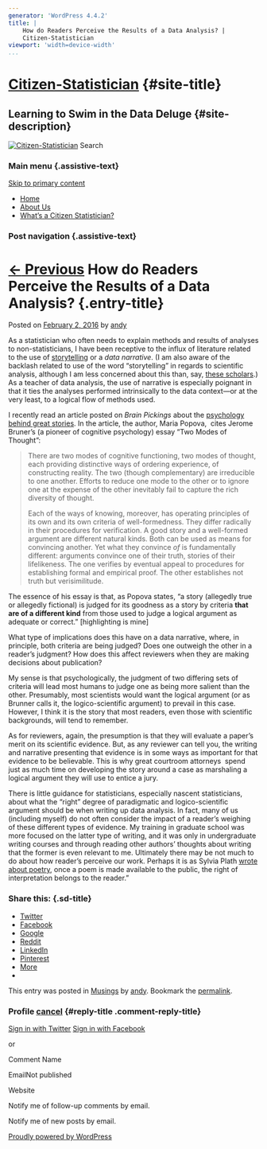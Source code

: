 ```yaml
---
generator: 'WordPress 4.4.2'
title: |
    How do Readers Perceive the Results of a Data Analysis? |
    Citizen-Statistician
viewport: 'width=device-width'
...
```


<div id="page" class="hfeed">

<span>[Citizen-Statistician](http://citizen-statistician.org/)</span> {#site-title}
=====================================================================

Learning to Swim in the Data Deluge {#site-description}
-----------------------------------

[![Citizen-Statistician](http://citizen-statistician.org/wp-content/uploads/2012/09/cropped-IMG_1589-stream.jpg)](http://citizen-statistician.org/)
Search
### Main menu {.assistive-text}

<div class="skip-link">

[Skip to primary content](#content)

</div>

<div class="menu">

-   [Home](http://citizen-statistician.org/)
-   [About Us](http://citizen-statistician.org/about-us/)
-   [What’s a Citizen
    Statistician?](http://citizen-statistician.org/whats-a-citizen-statistician/)

</div>

<div id="main">

<div id="primary">

<div id="content" role="main">

### Post navigation {.assistive-text}

<span class="nav-previous">[<span class="meta-nav">←</span>
Previous](http://citizen-statistician.org/2016/01/12/tools-for-managing-your-inbox/)</span>
<span class="nav-next"></span>
How do Readers Perceive the Results of a Data Analysis? {.entry-title}
=======================================================

<div class="entry-meta">

<span class="sep">Posted on </span>[February 2,
2016](http://citizen-statistician.org/2016/02/02/how-do-readers-perceive-the-results-of-a-data-analysis/ "4:38 pm")<span
class="by-author"> <span class="sep"> by </span> <span
class="author vcard">[andy](http://citizen-statistician.org/author/andy/ "View all posts by andy")</span></span>

</div>

<div class="entry-content">

<div class="fb-social-plugin fb-send" data-font="lucida grande"
data-ref="above-post"
data-href="http://citizen-statistician.org/2016/02/02/how-do-readers-perceive-the-results-of-a-data-analysis/">

</div>

<div class="fb-social-plugin fb-like" data-font="lucida grande"
data-ref="above-post"
data-href="http://citizen-statistician.org/2016/02/02/how-do-readers-perceive-the-results-of-a-data-analysis/"
data-width="450">

</div>

As a statistician who often needs to explain methods and results of
analyses to non-statisticians, I have been receptive to the influx of
literature related to the use of
[storytelling](http://www.nature.com/nmeth/journal/v10/n8/full/nmeth.2571.html)
or a *data narrative*. (I am also aware of the backlash related to use
of the word “storytelling” in regards to scientific analysis, although I
am less concerned about this than, say, [these
scholars](http://www.nature.com/nmeth/journal/v10/n11/full/nmeth.2699.html).)
As a teacher of data analysis, the use of narrative is especially
poignant in that it ties the analyses performed intrinsically to the
data context—or at the very least, to a logical flow of methods used.

I recently read an article posted on *Brain Pickings* about the
[psychology behind great
stories](https://www.brainpickings.org/2016/01/20/jerome-bruner-actual-minds-possible-worlds-storytelling/).
In the article, the author, Maria Popova,  cites Jerome Bruner’s (a
pioneer of cognitive psychology) essay “Two Modes of Thought”:

> There are two modes of cognitive functioning, two modes of thought,
> each providing distinctive ways of ordering experience, of
> constructing reality. The two (though complementary) are irreducible
> to one another. Efforts to reduce one mode to the other or to ignore
> one at the expense of the other inevitably fail to capture the rich
> diversity of thought.
>
> Each of the ways of knowing, moreover, has operating principles of its
> own and its own criteria of well-formedness. They differ radically in
> their procedures for verification. A good story and a well-formed
> argument are different natural kinds. Both can be used as means for
> convincing another. Yet what they convince *of* is fundamentally
> different: arguments convince one of their truth, stories of their
> lifelikeness. The one verifies by eventual appeal to procedures for
> establishing formal and empirical proof. The other establishes not
> truth but verisimilitude.

The essence of his essay is that, as Popova states, “a story (allegedly
true or allegedly fictional) is judged for its goodness as a story by
criteria **that are of a different kind** from those used to judge a
logical argument as adequate or correct.” \[highlighting is mine\]

What type of implications does this have on a data narrative, where, in
principle, both criteria are being judged? Does one outweigh the other
in a reader’s judgment? How does this affect reviewers when they are
making decisions about publication?

My sense is that psychologically, the judgment of two differing sets of
criteria will lead most humans to judge one as being more salient than
the other. Presumably, most scientists would want the logical argument
(or as Brunner calls it, the logico-scientific argument) to prevail in
this case. However, I think it is the story that most readers, even
those with scientific backgrounds, will tend to remember.

As for reviewers, again, the presumption is that they will evaluate a
paper’s merit on its scientific evidence. But, as any reviewer can tell
you, the writing and narrative presenting that evidence is in some ways
as important for that evidence to be believable. This is why great
courtroom attorneys  spend just as much time on developing the story
around a case as marshaling a logical argument they will use to entice a
jury.

There is little guidance for statisticians, especially nascent
statisticians, about what the “right” degree of paradigmatic and
logico-scientific argument should be when writing up data analysis. In
fact, many of us (including myself) do not often consider the impact of
a reader’s weighing of these different types of evidence. My training in
graduate school was more focused on the latter type of writing, and it
was only in undergraduate writing courses and through reading other
authors’ thoughts about writing that the former is even relevant to me.
Ultimately there may be not much to do about how reader’s perceive our
work. Perhaps it is as Sylvia Plath [wrote about
poetry](https://www.brainpickings.org/2015/07/03/sylvia-plath-letters-home-first-tragic-poem/),
once a poem is made available to the public, the right of interpretation
belongs to the reader.”

<div class="sharedaddy sd-sharing-enabled">

<div
class="robots-nocontent sd-block sd-social sd-social-icon-text sd-sharing">

### Share this: {.sd-title}

<div class="sd-content">

-   [<span>Twitter</span>](http://citizen-statistician.org/2016/02/02/how-do-readers-perceive-the-results-of-a-data-analysis/?share=twitter "Click to share on Twitter")
-   [<span>Facebook</span>](http://citizen-statistician.org/2016/02/02/how-do-readers-perceive-the-results-of-a-data-analysis/?share=facebook "Click to share on Facebook")
-   [<span>Google</span>](http://citizen-statistician.org/2016/02/02/how-do-readers-perceive-the-results-of-a-data-analysis/?share=google-plus-1 "Click to share on Google+")
-   [<span>Reddit</span>](http://citizen-statistician.org/2016/02/02/how-do-readers-perceive-the-results-of-a-data-analysis/?share=reddit "Click to share on Reddit")
-   [<span>LinkedIn</span>](http://citizen-statistician.org/2016/02/02/how-do-readers-perceive-the-results-of-a-data-analysis/?share=linkedin "Click to share on LinkedIn")
-   [<span>Pinterest</span>](http://citizen-statistician.org/2016/02/02/how-do-readers-perceive-the-results-of-a-data-analysis/?share=pinterest "Click to share on Pinterest")
-   [<span>More</span>](#)
-   

<div class="sharing-hidden">

<div class="inner" style="display: none;">

-   [<span>Email</span>](http://citizen-statistician.org/2016/02/02/how-do-readers-perceive-the-results-of-a-data-analysis/?share=email "Click to email this to a friend")
-   [<span>Print</span>](http://citizen-statistician.org/2016/02/02/how-do-readers-perceive-the-results-of-a-data-analysis/#print "Click to print")
-   -   

</div>

</div>

</div>

</div>

</div>

<div class="fb-social-plugin fb-like" data-font="lucida grande"
data-ref="below-post"
data-href="http://citizen-statistician.org/2016/02/02/how-do-readers-perceive-the-results-of-a-data-analysis/"
data-width="450">

</div>

<div class="fb-social-plugin fb-send" data-font="lucida grande"
data-ref="below-post"
data-href="http://citizen-statistician.org/2016/02/02/how-do-readers-perceive-the-results-of-a-data-analysis/">

</div>

</div>

This entry was posted in
[Musings](http://citizen-statistician.org/category/musings/) by
[andy](http://citizen-statistician.org/author/andy/). Bookmark the
[permalink](http://citizen-statistician.org/2016/02/02/how-do-readers-perceive-the-results-of-a-data-analysis/ "Permalink to How do Readers Perceive the Results of a Data Analysis?").
<div id="social">

<div class="social-post">

<div id="loading" style="display:none">

Logging In...

</div>

<div id="respond" class="comment-respond">

### Profile <span id="cancel-comment-reply-link">[cancel](/2016/02/02/how-do-readers-perceive-the-results-of-a-data-analysis/#respond)</span> {#reply-title .comment-reply-title}

<div class="social-sign-in-links social-clearfix">

<span id="twitter_signin">[Sign in with
Twitter](http://citizen-statistician.org/index.php?social_controller=auth&social_action=authorize&key=twitter&post_id=1028)</span>
<span id="facebook_signin">[Sign in with
Facebook](http://citizen-statistician.org/index.php?social_controller=auth&social_action=authorize&key=facebook&post_id=1028)</span>

</div>

<div class="social-divider">

<span>or</span>

</div>

Comment
Name

EmailNot published

Website

<div id="commentform-extras">

Notify me of follow-up comments by email.

Notify me of new posts by email.

</div>

</div>

</div>

<div id="social-tabs-comments">

</div>

</div>

</div>

</div>

</div>

<div id="site-generator">

[Proudly powered by
WordPress](https://wordpress.org/ "Semantic Personal Publishing Platform")

</div>

</div>

<div style="display:none">

</div>

<div id="sharing_email" style="display: none;">

Send to Email Address Your Name Your Email Address
![loading](http://citizen-statistician.org/wp-content/plugins/jetpack/modules/sharedaddy/images/loading.gif)
[Cancel](#cancel)
<div class="errors errors-1" style="display: none;">

Post was not sent - check your email addresses!

</div>

<div class="errors errors-2" style="display: none;">

Email check failed, please try again

</div>

<div class="errors errors-3" style="display: none;">

Sorry, your blog cannot share posts by email.

</div>

</div>

<div id="fb-root">

</div>

